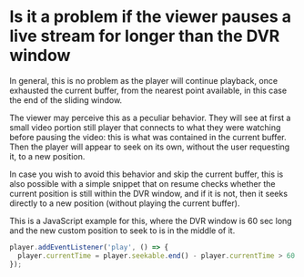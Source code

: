 # Is it a problem if the viewer pauses a live stream for longer than the DVR window

In general, this is no problem as the player will continue playback, once exhausted the current buffer, from the nearest point available, in this case the end of the sliding window.

The viewer may perceive this as a peculiar behavior. They will see at first a small video portion still player that connects to what they were watching before pausing the video: this is what was contained in the current buffer. Then the player will appear to seek on its own, without the user requesting it, to a new position.

In case you wish to avoid this behavior and skip the current buffer, this is also possible with a simple snippet that on resume checks whether the current position is still within the DVR window, and if it is not, then it seeks directly to a new position (without playing the current buffer).

This is a JavaScript example for this, where the DVR window is 60 sec long and the new custom position to seek to is in the middle of it.

```js
player.addEventListener('play', () => {
  player.currentTime = player.seekable.end() - player.currentTime > 60 ? player.seekable.end() - 30 : player.currentTime;
});
```
